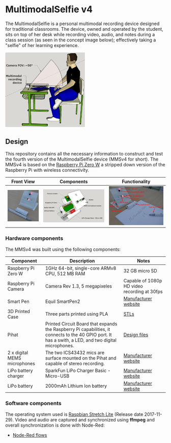 # MultimodalSelfie v4
The MultimodalSelfie is a personal multimodal recording device designed for traditional classrooms. The device, owned and operated by the student, sits on top of her desk while recording video, audio, and notes during a class session (as seen in the concept image below); effectively taking a "selfie" of her learning experience.

<img src="/images/concept.png" width="250" alt="Concept use of MultimodalSelfie">

## Design
This repository contains all the necessary information to construct and test the fourth version of the MultimodalSelfie device (MMSv4 for short). The MMSv4 is based on the [Raspberry Pi Zero W](https://www.raspberrypi.org/products/raspberry-pi-zero-w/) a stripped down version of the Raspberry Pi with wireless connectivity.

Front View | Components | Functionality
--- | --- | ---
<img src="/images/multimodalselfiev4_front.JPG" width="250" alt="MMSv4 Front"> | <img src="/images/Multimodal_working_battery.PNG" width="450" alt="MMSv4 Components"> | <img src="/images/multimodalselfiev4_components.png" width="375" alt="MMSv4 Functionality">

### Hardware components
The MMSv4 was built using the following components:

Component | Description | Notes
--- | --- | ---
Raspberry Pi Zero W | 1GHz 64-bit, single-core ARMv8 CPU, 512 MB RAM | 32 GB micro SD
Raspberry Pi Camera | Camera Rev 1.3, 5 megapixeles | Capable of 1080p HD video recording at 30fps
Smart Pen | Equil SmartPen2 | [Manufacturer website](https://www.myequil.com/smartpen2/)
3D Printed Case | Three parts printed using PLA | [STLs](/case)
Pihat | Printed Circuit Board that expands the Raspberry Pi capabilities, it connects to the 40 GPIO port. It has a swith, a LED, and two digital microphones. | [Design files](/pihat)
2 x digital MEMS microphones | The two ICS43432 mics are surface mounted on the Pihat and capable of stereo recording. | [Manufacturer website](https://www.invensense.com/products/digital/ics-43432/)
LiPo battery charger  | SparkFun LiPo Charger Basic - Micro-USB | [Manufacturer website](https://www.sparkfun.com/products/10217)
LiPo battery  | 2000mAh Lithium Ion battery | [Manufacturer website](https://www.sparkfun.com/products/13855)

### Software components
The operating system used is [Raspbian Stretch Lite](https://www.raspberrypi.org/downloads/raspbian/) (Release date 2017-11-29). Video and audio are captured and synchronized using **ffmpeg** and overall synchronization is done with Node-Red:
* [Node-Red flows](/synchronization-software)

